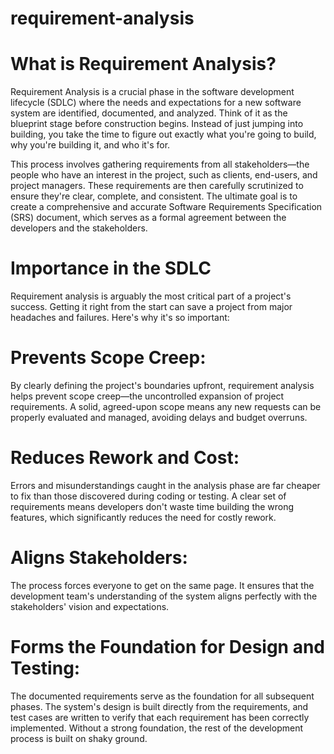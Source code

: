 # requirement-analysis



# What is Requirement Analysis?

Requirement Analysis is a crucial phase in the software development lifecycle (SDLC) where the needs and expectations for a new software system are identified, documented, and analyzed. Think of it as the blueprint stage before construction begins. Instead of just jumping into building, you take the time to figure out exactly what you're going to build, why you're building it, and who it's for.

This process involves gathering requirements from all stakeholders—the people who have an interest in the project, such as clients, end-users, and project managers. These requirements are then carefully scrutinized to ensure they're clear, complete, and consistent. The ultimate goal is to create a comprehensive and accurate Software Requirements Specification (SRS) document, which serves as a formal agreement between the developers and the stakeholders.



# Importance in the SDLC

Requirement analysis is arguably the most critical part of a project's success. Getting it right from the start can save a project from major headaches and failures. Here's why it's so important:



# Prevents Scope Creep: 

By clearly defining the project's boundaries upfront, requirement analysis helps prevent scope creep—the uncontrolled expansion of project requirements. A solid, agreed-upon scope means any new requests can be properly evaluated and managed, avoiding delays and budget overruns.



# Reduces Rework and Cost: 

Errors and misunderstandings caught in the analysis phase are far cheaper to fix than those discovered during coding or testing. A clear set of requirements means developers don't waste time building the wrong features, which significantly reduces the need for costly rework.



# Aligns Stakeholders: 

The process forces everyone to get on the same page. It ensures that the development team's understanding of the system aligns perfectly with the stakeholders' vision and expectations.



# Forms the Foundation for Design and Testing: 

The documented requirements serve as the foundation for all subsequent phases. The system's design is built directly from the requirements, and test cases are written to verify that each requirement has been correctly implemented. Without a strong foundation, the rest of the development process is built on shaky ground.